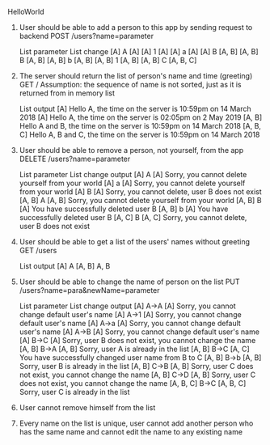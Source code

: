 HelloWorld

1. User should be able to add a person to this app by sending request to backend
   POST /users?name=parameter
   
   List             parameter     List change
   [A]              A           [A]
   [A]              1           [A]
   [A]              a           [A]
   [A]              B           [A, B]
   [A, B]           B           [A, B]
   [A, B]           b           [A, B]
   [A, B]           1           [A, B]
   [A, B]           C           [A, B, C]

2. The server should return the list of person's name and time (greeting)
   GET /
   Assumption: the sequence of name is not sorted, just as it is returned from in memory list

   List           output
   [A]            Hello A, the time on the server is 10:59pm on 14 March 2018
   [A]            Hello A, the time on the server is 02:05pm on 2 May 2019
   [A, B]         Hello A and B, the time on the server is 10:59pm on 14 March 2018
   [A, B, C]      Hello A, B and C, the time on the server is 10:59pm on 14 March 2018

3. User should be able to remove a person, not yourself, from the app
   DELETE /users?name=parameter
   
   List             parameter     List change     output
   [A]              A           [A]         Sorry, you cannot delete yourself from your world
   [A]              a           [A]         Sorry, you cannot delete yourself from your world
   [A]              B           [A]         Sorry, you cannot delete, user B does not exist
   [A, B]           A           [A, B]      Sorry, you cannot delete yourself from your world
   [A, B]           B           [A]         You have successfully deleted user B
   [A, B]           b           [A]         You have successfully deleted user B
   [A, C]           B           [A, C]      Sorry, you cannot delete, user B does not exist
   
4. User should be able to get a list of the users' names without greeting
   GET /users
   
   List               output
   [A]              A
   [A, B]           A, B
   
5. User should be able to change the name of person on the list
   PUT /users?name=para&newName=parameter

   List               parameter        List change     output
   [A]              A->A             [A]           Sorry, you cannot change default user's name
   [A]              A->1             [A]           Sorry, you cannot change default user's name
   [A]              A->a             [A]           Sorry, you cannot change default user's name
   [A]              A->B             [A]           Sorry, you cannot change default user's name
   [A]              B->C             [A]           Sorry, user B does not exist, you cannot change the name
   [A, B]           B->A             [A, B]        Sorry, user A is already in the list
   [A, B]           B->C             [A, C]        You have successfully changed user name from B to C
   [A, B]           B->b             [A, B]        Sorry, user B is already in the list
   [A, B]           C->B             [A, B]        Sorry, user C does not exist, you cannot change the name
   [A, B]           C->D             [A, B]        Sorry, user C does not exist, you cannot change the name
   [A, B, C]        B->C             [A, B, C]     Sorry, user C is already in the list

6. User cannot remove himself from the list

7. Every name on the list is unique, user cannot add another person who has the same name and cannot edit the name to any existing name
